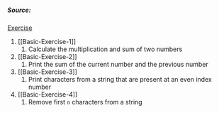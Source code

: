##### Source:
[Exercise](https://pynative.com/python-basic-exercise-for-beginners/)
1. [[Basic-Exercise-1]]
	1.  Calculate the multiplication and sum of two numbers
2. [[Basic-Exercise-2]]
	1.  Print the sum of the current number and the previous number
3. [[Basic-Exercise-3]]
	1. Print characters from a string that are present at an even index number
4. [[Basic-Exercise-4]]
	1. Remove first `n` characters from a string